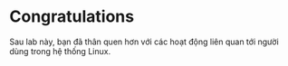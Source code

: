 # Congratulations

Sau lab này, bạn đã thân quen hơn với các hoạt động liên quan tới người dùng trong hệ thống Linux.
